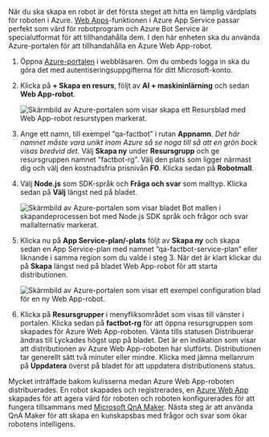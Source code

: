 När du ska skapa en robot är det första steget att hitta en lämplig värdplats för roboten i Azure. [Web Apps](https://azure.microsoft.com/services/app-service/web/)-funktionen i Azure App Service passar perfekt som värd för robotprogram och Azure Bot Service är specialutformat för att tillhandahålla dem. I den här enheten ska du använda Azure-portalen för att tillhandahålla en Azure Web App-robot.

<!---TODO: Update for sandbox?--->
1. Öppna [Azure-portalen](https://portal.azure.com/?azure-portal=true) i webbläsaren. Om du ombeds logga in ska du göra det med autentiseringsuppgifterna för ditt Microsoft-konto.

1. Klicka på **+ Skapa en resurs**, följt av **AI + maskininlärning** och sedan **Web App-robot**.

    ![Skärmbild av Azure-portalen som visar skapa ett Resursblad med Web App-robot resurstypen markerat.](../media/2-new-bot-service.png)

1. Ange ett namn, till exempel ”qa-factbot” i rutan **Appnamn**. *Det här namnet måste vara unikt inom Azure så se noga till så att en grön bock visas bredvid det.* Välj **Skapa ny** under **Resursgrupp** och ge resursgruppen namnet ”factbot-rg”. Välj den plats som ligger närmast dig och välj den kostnadsfria prisnivån **F0**. Klicka sedan på **Robotmall**.

1. Välj **Node.js** som SDK-språk och **Fråga och svar** som malltyp. Klicka sedan på **Välj** längst ned på bladet.

    ![Skärmbild av Azure-portalen som visar bladet Bot mallen i skapandeprocessen bot med Node.js SDK språk och frågor och svar mallalternativ markerat.](../media/2-portal-select-template.png)

1. Klicka nu på **App Service-plan/-plats** följt av **Skapa ny** och skapa sedan en App Service-plan med namnet ”qa-factbot-service-plan” eller liknande i samma region som du valde i steg 3. När det är klart klickar du på **Skapa** längst ned på bladet Web App-robot för att starta distributionen.

    ![Skärmbild av Azure-portalen som visar ett exempel configuration blad för en ny Web App-robot.](../media/2-portal-start-bot-creation.png)

1. Klicka på **Resursgrupper** i menyfliksområdet som visas till vänster i portalen. Klicka sedan på **factbot-rg** för att öppna resursgruppen som skapades för Azure Web App-roboten. Vänta tills statusen Distribuerar ändras till Lyckades högst upp på bladet. Det är en indikation som visar att distributionen av Azure Web App-roboten har slutförts. Distributionen tar generellt sätt två minuter eller mindre. Klicka med jämna mellanrum på **Uppdatera** överst på bladet för att uppdatera distributionens status.

Mycket inträffade bakom kulisserna medan Azure Web App-roboten distribuerades. En robot skapades och registrerades, en [Azure Web App](https://azure.microsoft.com/services/app-service/web/) skapades för att agera värd för roboten och roboten konfigurerades för att fungera tillsammans med [Microsoft QnA Maker](https://www.qnamaker.ai/). Nästa steg är att använda QnA Maker för att skapa en kunskapsbas med frågor och svar som ökar robotens intelligens.
